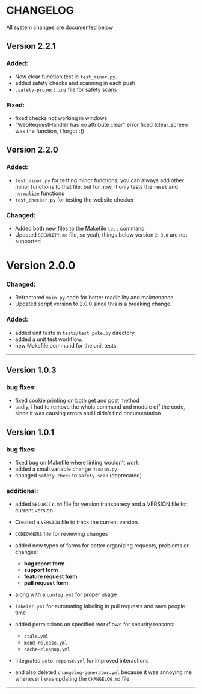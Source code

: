 CHANGELOG
=========


All system changes are documented below

## Version 2.2.1

### Added:
- New clear function test in `test_minor.py`.
- added safety checks and scanning in each push
- `.safety-project.ini` file for safety scans

### Fixed:

- fixed checks not working in windows
- "WebRequestHandler has no attribute clear" error fixed (clear_screen was the function, i forgot :])


## Version 2.2.0

### Added:
- `test_minor.py` for testing minor functions, you can always add other minor functions to that file, but for now, it only tests the `reset` and `normalize` functions
- `test_checker.py` for testing the website checker

### Changed:
- Added both new files to the Makefile `test` command
- Updated `SECURITY.md` file, so yeah, things below version `2.0.0` are not supported

# Version 2.0.0

### Changed:
- Refractored `main.py` code for better readibility and maintenance.
- Updated script version to 2.0.0 since this is a breaking change.

### Added:
- added unit tests in `tests/test_poke.py` directory.
- added a unit test workflow.
- new Makefile command for the unit tests.
---------------------

## Version 1.0.3

### bug fixes:
- fixed cookie printing on both get and post method
- sadly, i had to remove the whois command and module off the code, since it was causing errors and i didn't find documentation




## Version 1.0.1


### bug fixes:
- fixed bug on Makefile where linting wouldn't work
- added a small variable change in `main.py`
- changed `safety check` to `safety scan` (deprecated)

### additional:
- added `SECURITY.md` file for version transparecy and a VERSION file for current version
- Created a `VERSION` file to track the current version.
- `CODEOWNERS` file for reviewing changes
- added new types of forms for better organizing requests, problems or changes:
  - **bug report form**
  - **support form**
  - **feature request form**
  - **pull request form**
- along with a `config.yml` for proper usage
  
- `labeler.yml` for automating labeling in pull requests and save people time
- added permissions on specified workflows for security reasons:
  - `stale.yml`
  - `mend-release.yml`
  - `cache-cleanup.yml`
- Integrated `auto-reponse.yml` for improved interactions
- and also deleted `changelog-generator.yml` because it was annoying me whenever i was updating the `CHANGELOG.md` file

------------------------

